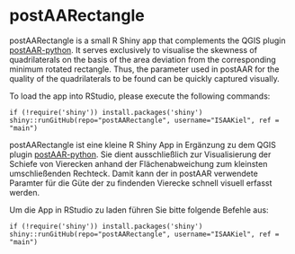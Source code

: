 # postAARectangle

postAARectangle is a small R Shiny app that complements the QGIS plugin [postAAR-python](https://github.com/ISAAKiel/postAAR-python). It serves exclusively to visualise the skewness of quadrilaterals on the basis of the area deviation from the corresponding minimum rotated rectangle. Thus, the parameter used in postAAR for the quality of the quadrilaterals to be found can be quickly captured visually.

To load the app into RStudio, please execute the following commands:

```
if (!require('shiny')) install.packages('shiny')
shiny::runGitHub(repo="postAARectangle", username="ISAAKiel", ref = "main")
```

postAARectangle ist eine kleine R Shiny App in Ergänzung zu dem QGIS plugin [postAAR-python](https://github.com/ISAAKiel/postAAR-python). Sie dient ausschließlich zur Visualisierung der Schiefe von Vierecken anhand der Flächenabweichung zum kleinsten umschließenden Rechteck. Damit kann der in postAAR verwendete Paramter für die Güte der zu findenden Vierecke schnell visuell erfasst werden.

Um die App in RStudio zu laden führen Sie bitte folgende Befehle aus:

```
if (!require('shiny')) install.packages('shiny')
shiny::runGitHub(repo="postAARectangle", username="ISAAKiel", ref = "main")
```